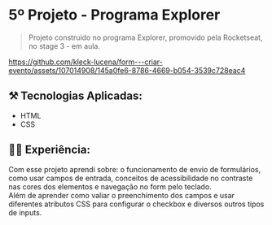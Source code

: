 # 5º Projeto - Programa Explorer

> Projeto construído no programa Explorer, promovido pela Rocketseat, no stage 3 - em aula.

https://github.com/kleck-lucena/form---criar-evento/assets/107014908/145a0fe6-8786-4669-b054-3539c728eac4


## ⚒️ Tecnologias Aplicadas:
- HTML
- CSS

## 👩‍💻 Experiência:
Com esse projeto aprendi sobre: o funcionamento de envio de formulários, como usar campos de entrada, conceitos de acessibilidade no contraste nas cores dos elementos e navegação no form pelo teclado.
</br>
Além de aprender como valiar o preenchimento dos campos e usar diferentes atributos CSS para configurar o checkbox e diversos outros tipos de inputs.
